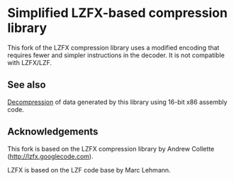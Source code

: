 Simplified LZFX-based compression library
=========================================

This fork of the LZFX compression library uses a modified encoding that
requires fewer and simpler instructions in the decoder. It is not compatible
with LZFX/LZF.

See also
--------
[Decompression](https://github.com/janding/lzfx-boot) of data generated by this library using 16-bit x86 assembly code.


Acknowledgements
----------------

This fork is based on the LZFX compression library by Andrew Collette
(http://lzfx.googlecode.com).

LZFX is based on the LZF code base by Marc Lehmann.
